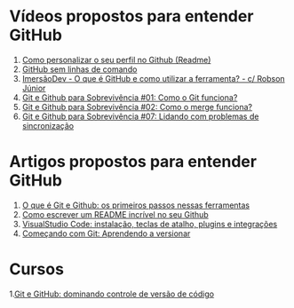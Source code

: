 <h1>Vídeos propostos para entender GitHub</h1>

1. [Como personalizar o seu perfil no Github (Readme)](https://www.youtube.com/watch?v=TsaLQAetPLU)
2. [GitHub sem linhas de comando](https://www.youtube.com/watch?v=vhqTiQdUHfY)
3. [ImersãoDev - O que é GitHub e como utilizar a ferramenta? - c/ Robson Júnior](https://www.youtube.com/watch?v=nec3n02idMw)
4. [Git e Github para Sobrevivência #01: Como o Git funciona?](https://www.youtube.com/watch?v=BAmvmaKQklQ&list=PLh2Y_pKOa4Uf-cUQOVNGlz_GVHx8QYoE6&index=2)
5. [Git e Github para Sobrevivência #02: Como o merge funciona?](https://www.youtube.com/watch?v=t_UND1if4eI)
6. [Git e Github para Sobrevivência #07: Lidando com problemas de sincronização](https://www.youtube.com/watch?v=CbCn5_4WtP0)




<h1>Artigos propostos para entender GitHub</h1>

1. [O que é Git e Github: os primeiros passos nessas ferramentas](https://www.alura.com.br/artigos/o-que-e-git-github?utm_medium=email&_hsenc=p2ANqtz-8jb5vf0B1IL-Wy-ov9WgqTXXApAkY6Pbc1l2S4Xo3gvSaKL9y6_YD8B6UvYq9_OKyF8HSE8dZgmp9qlHpVboQt-rqVlw&_hsmi=231299753&utm_content=231299753&utm_source=hs_automation)
2. [Como escrever um README incrível no seu Github]([https://www.alura.com.br/artigos/o-que-e-git-github?utm_medium=email&_hsenc=p2ANqtz-8jb5vf0B1IL-Wy-ov9WgqTXXApAkY6Pbc1l2S4Xo3gvSaKL9y6_YD8B6UvYq9_OKyF8HSE8dZgmp9qlHpVboQt-rqVlw&_hsmi=231299753&utm_content=231299753&utm_source=hs_automation](https://www.alura.com.br/artigos/escrever-bom-readme?utm_medium=email&_hsenc=p2ANqtz--Acj9fucRgryPfTKPU1CxBYwym1ywKjEQFUj4DKv0DuDv_o9b6hnz_jd_UB8B_CsCTkBc863rlMW0jz1Y9bcR3Z1rKVQ&_hsmi=231299753&utm_content=231299753&utm_source=hs_automation))
3. [VisualStudio Code: instalação, teclas de atalho, plugins e integrações](https://www.alura.com.br/artigos/visualstudio-code-instalacao-teclas-de-atalho-plugins-e-integracoes?utm_medium=email&_hsenc=p2ANqtz--9VZyxeVH0QgEFZf0vDiIPm-VT55QFZGkcHIV-1UtSqb-7JWObVcd8FtpRvI5texrZcs4GGKCgCLsj_9CpKZoPTcSEXA&_hsmi=231299862&utm_content=231299862&utm_source=hs_automation)
4. [Começando com Git: Aprendendo a versionar](https://www.alura.com.br/artigos/comecando-com-git-aprendendo-versionar?utm_medium=email&_hsenc=p2ANqtz-9pSo85qvRhz1LnVVipFs-2FxtAhtQXIgsFvsE0gT48_dAYHObdiejDsS-ykEbNvzKwhSJYCZMmayUiUtZNBJB5O2M9ug&_hsmi=231300195&utm_content=231300195&utm_source=hs_automation)


<h1>Cursos</h1>

1.[Git e GitHub: dominando controle de versão de código](https://www.alura.com.br/curso-online-git-github-dominando-controle-versao-codigo)
